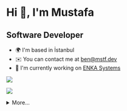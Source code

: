 # Hi 👋, I'm Mustafa

## Software Developer

-   🌍 I'm based in İstanbul
-   ✉️ You can contact me at [ben@mstf.dev](mailto:ben@mstf.dev)
-   🚀 I'm currently working on [ENKA Systems](https://www.enkasystems.com/solutions/egem-global-equipment-management-system/)

<a href="https://www.twitter.com/mustafagenc" target="_blank" rel="noreferrer"><img
src="https://img.shields.io/twitter/follow/mustafagenc?logo=twitter&style=for-the-badge&color=0891b2&labelColor=1c1917"
/></a>

[![](https://visitcount.itsvg.in/api?id=mustafagenc&icon=2&color=1)](https://visitcount.itsvg.in)

<details>
  <summary>More...</summary>
 <img src="https://github-readme-stats.vercel.app/api?username=mustafagenc&show_icons=true&count_private=true&theme=dark" />
 <img src="https://github-readme-stats.vercel.app/api/top-langs/?username=mustafagenc&layout=compact&theme=dark" />
</details>
